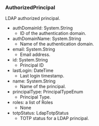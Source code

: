### AuthorizedPrincipal
LDAP authorized principal.

- authDomainId: System.String
  - ID of the authentication domain.
- authDomainName: System.String
  - Name of the authentication domain.
- email: System.String
  - Email address.
- id: System.String
  - Principal ID
- lastLogin: DateTime
  - Last login timestamp.
- name: System.String
  - Name of the principal.
- principalType: PrincipalTypeEnum
  - Principal Type.
- roles: a list of Roles
  - None
- totpStatus: LdapTotpStatus
  - TOTP status for a LDAP principal.
